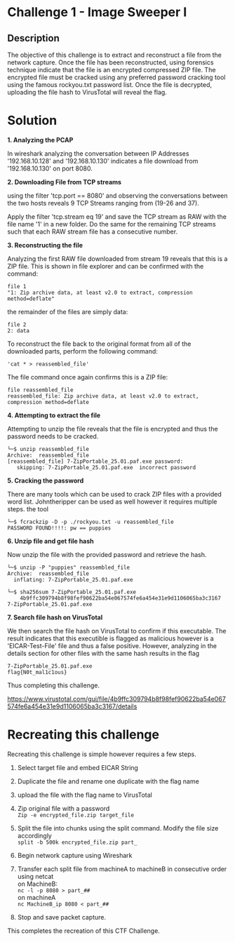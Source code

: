 ﻿

# Challenge 1 - Image Sweeper I

## Description

The objective of this challenge is to extract and reconstruct a file from the network capture. Once the file has been reconstructed, using forensics technique indicate that the file is an encrypted compressed ZIP file. The encrypted file must be cracked using any preferred password cracking tool using the famous rockyou.txt password list. Once the file is decrypted, uploading the file hash to VirusTotal will reveal the flag.

# Solution
**1. Analyzing the PCAP**

In wireshark analyzing the conversation between IP Addresses '192.168.10.128' and '192.168.10.130' indicates a file download from '192.168.10.130' on port 8080.
 
**2. Downloading File from TCP streams**

using the filter 'tcp.port == 8080' and observing the conversations between the two hosts reveals 9 TCP Streams ranging from (19-26 and 37).

Apply the filter 'tcp.stream eq 19' and save the TCP stream as RAW with the file name '1' in a new folder. Do the same for the remaining TCP streams such that each RAW stream file has a consecutive number.

**3. Reconstructing the file**

Analyzing the first RAW file downloaded from stream 19 reveals that this is a ZIP file. This is shown in file explorer and can be confirmed with the command:

    file 1
    "1: Zip archive data, at least v2.0 to extract, compression method=deflate"


the remainder of the files are simply data:

    file 2
    2: data

To reconstruct the file back to the original format from all of the downloaded parts, perform the following command:

    'cat * > reassembled_file'

  

The file command once again confirms this is a ZIP file:

    file reassembled_file
    reassembled_file: Zip archive data, at least v2.0 to extract, compression method=deflate

**4. Attempting to extract the file** 

Attempting to unzip the file reveals that the file is encrypted and thus the password needs to be cracked. 

    └─$ unzip reassembled_file 
    Archive:  reassembled_file
    [reassembled_file] 7-ZipPortable_25.01.paf.exe password: 
       skipping: 7-ZipPortable_25.01.paf.exe  incorrect password

**5. Cracking the password**

There are many tools which can be used to crack ZIP files with a provided word list. Johntheripper can be used as well however it requires multiple steps. the tool

    └─$ fcrackzip -D -p ./rockyou.txt -u reassembled_file 
    PASSWORD FOUND!!!!: pw == puppies

**6. Unzip file and get file hash**

Now unzip the file with the provided password and retrieve the hash.

    └─$ unzip -P "puppies" reassembled_file 
    Archive:  reassembled_file
      inflating: 7-ZipPortable_25.01.paf.exe  

    └─$ sha256sum 7-ZipPortable_25.01.paf.exe 
        4b9ffc309794b8f98fef90622ba54e067574fe6a454e31e9d1106065ba3c3167  7-ZipPortable_25.01.paf.exe


**7. Search file hash on VirusTotal** 

We then search the file hash on VirusTotal to confirm if this executable. The result indicates that this executible is flagged as malicious however is a 'EICAR-Test-File' file and thus a false positive. However, analyzing in the details section for other files with the same hash results in the flag

    7-ZipPortable_25.01.paf.exe
    flag{N0t_mal1c1ous}

Thus completing this challenge.

https://www.virustotal.com/gui/file/4b9ffc309794b8f98fef90622ba54e067574fe6a454e31e9d1106065ba3c3167/details


# Recreating this challenge 
Recreating this challenge is simple however requires a few steps.

1. Select target file and embed EICAR String
2. Duplicate the file and rename one duplicate with the flag name
3. upload the file with the flag name to VirusTotal
4. Zip original file with a password  
`Zip -e encrypted_file.zip target_file`

5. Split the file into chunks using the split command. Modify the file size accordingly  
`split -b 500k encrypted_file.zip part_`

6. Begin network capture using Wireshark
7. Transfer each split file from machineA to machineB in consecutive order using netcat  
on MachineB:  
`nc -l -p 8080 > part_##`  
on machineA  
`nc MachineB_ip 8080 < part_##`

8. Stop and save packet capture. 

This completes the recreation of this CTF Challenge. 

